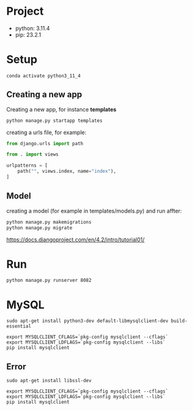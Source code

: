 # Project

- python: 3.11.4
- pip: 23.2.1

# Setup

```
conda activate python3_11_4
```

## Creating a new app

Creating a new app, for instance **templates**

```sh
python manage.py startapp templates
```

creating a urls file, for example:

```py
from django.urls import path

from . import views

urlpatterns = [
    path("", views.index, name="index"),
]
```

## Model

creating a model (for example in templates/models.py) and run affter:

```sh
python manage.py makemigrations
python manage.py migrate
```

https://docs.djangoproject.com/en/4.2/intro/tutorial01/

# Run

```
python manage.py runserver 8082
```

# MySQL

```
sudo apt-get install python3-dev default-libmysqlclient-dev build-essential

export MYSQLCLIENT_CFLAGS=`pkg-config mysqlclient --cflags`
export MYSQLCLIENT_LDFLAGS=`pkg-config mysqlclient --libs`
pip install mysqlclient

```

## Error

```
sudo apt-get install libssl-dev

export MYSQLCLIENT_CFLAGS=`pkg-config mysqlclient --cflags`
export MYSQLCLIENT_LDFLAGS=`pkg-config mysqlclient --libs`
pip install mysqlclient
```
